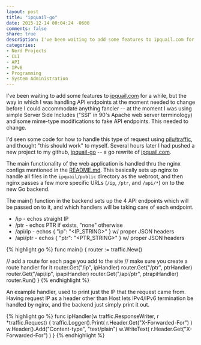 ```yaml
---
layout: post
title: "ipquail-go"
date: 2015-12-14 00:04:24 -0600
comments: false
share: true
description: I've been waiting to add some features to ipquail.com for a while, but the way in which I was handling API endpoints at the moment needed to change before I could accommodate anything fancier -- at the moment I was using simple Server Side Includes ("SSI" in 90's Apache web server terminology) and some mime-type modifications to fake API endpoints. This needed to change.
categories: 
- Nerd Projects
- CLI
- API
- IPv6
- Programming
- System Administration
---
```

I've been waiting to add some features to [ipquail.com](http://ipquail.com) for a while, but the way in which I was handling API endpoints at the moment needed to change before I could accommodate anything fancier -- at the moment I was using simple Server Side Includes ("SSI" in 90's Apache web server terminology) and some mime-type modifications to fake API endpoints. This needed to change.

I'd seen some code for how to handle this type of request using [pilu/traffic](https://github.com/pilu/traffic), and thought "this should work" to myself. Several hours later I had pushed a new project to my github, [ipquail-go](https://github.com/tbaschak/ipquail-go) -- a go rewrite of [ipquail.com](http://ipquail.com).

The main functionality of the web application is handled thru the nginx configs mentioned in the [README.md](https://github.com/tbaschak/ipquail-go/blob/master/README.md). This basically sets up nginx to handle all files in the `ipquail/public` directory as the webroot, and then nginx passes a few more specific URLs (`/ip`, `/ptr`, and `/api/*`) on to the new Go backend.

The main() function in the backend sets up the 4 API endpoints which will be passed on to it, and which handlers will be taking care of each endpoint.

*	/ip - echos straight IP
*	/ptr - echos PTR if exists, "none" otherwise
*	/api/ip - echos { "ip": "<IP_STRING>" } w/ proper JSON headers
*	/api/ptr - echos { "ptr": "<PTR_STRING>" } w/ proper JSON headers

{% highlight go %}
func main() {
  router := traffic.New()

  // add a route for each page you add to the site
  // make sure you create a route handler for it
  router.Get("/ip", ipHandler)
  router.Get("/ptr", ptrHandler)
  router.Get("/api/ip", ipapiHandler)
  router.Get("/api/ptr", ptrapiHandler)
  router.Run()
}
{% endhighlight %}

An example handler, used to print just the IP that the request came from. Having request IP as a header other than Host lets IPv4/IPv6 termination be handled by nginx, and the backend just simply print it out.

{% highlight go %}
func ipHandler(w traffic.ResponseWriter, r *traffic.Request) {
  traffic.Logger().Print( r.Header.Get("X-Forwarded-For") ) 
  w.Header().Add("Content-type", "text/plain")
  w.WriteText( r.Header.Get("X-Forwarded-For") )
}
{% endhighlight %}

